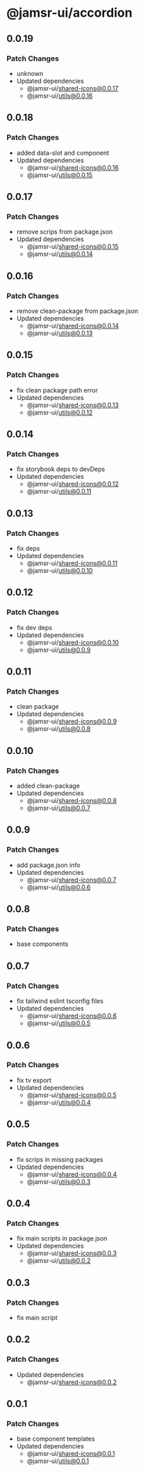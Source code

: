 # @jamsr-ui/accordion

## 0.0.19

### Patch Changes

- unknown
- Updated dependencies
  - @jamsr-ui/shared-icons@0.0.17
  - @jamsr-ui/utils@0.0.16

## 0.0.18

### Patch Changes

- added data-slot and component
- Updated dependencies
  - @jamsr-ui/shared-icons@0.0.16
  - @jamsr-ui/utils@0.0.15

## 0.0.17

### Patch Changes

- remove scrips from package.json
- Updated dependencies
  - @jamsr-ui/shared-icons@0.0.15
  - @jamsr-ui/utils@0.0.14

## 0.0.16

### Patch Changes

- remove clean-package from package.json
- Updated dependencies
  - @jamsr-ui/shared-icons@0.0.14
  - @jamsr-ui/utils@0.0.13

## 0.0.15

### Patch Changes

- fix clean package path error
- Updated dependencies
  - @jamsr-ui/shared-icons@0.0.13
  - @jamsr-ui/utils@0.0.12

## 0.0.14

### Patch Changes

- fix storybook deps to devDeps
- Updated dependencies
  - @jamsr-ui/shared-icons@0.0.12
  - @jamsr-ui/utils@0.0.11

## 0.0.13

### Patch Changes

- fix deps
- Updated dependencies
  - @jamsr-ui/shared-icons@0.0.11
  - @jamsr-ui/utils@0.0.10

## 0.0.12

### Patch Changes

- fix dev deps
- Updated dependencies
  - @jamsr-ui/shared-icons@0.0.10
  - @jamsr-ui/utils@0.0.9

## 0.0.11

### Patch Changes

- clean package
- Updated dependencies
  - @jamsr-ui/shared-icons@0.0.9
  - @jamsr-ui/utils@0.0.8

## 0.0.10

### Patch Changes

- added clean-package
- Updated dependencies
  - @jamsr-ui/shared-icons@0.0.8
  - @jamsr-ui/utils@0.0.7

## 0.0.9

### Patch Changes

- add package.json info
- Updated dependencies
  - @jamsr-ui/shared-icons@0.0.7
  - @jamsr-ui/utils@0.0.6

## 0.0.8

### Patch Changes

- base components

## 0.0.7

### Patch Changes

- fix tailwind eslint tsconfig files
- Updated dependencies
  - @jamsr-ui/shared-icons@0.0.6
  - @jamsr-ui/utils@0.0.5

## 0.0.6

### Patch Changes

- fix tv export
- Updated dependencies
  - @jamsr-ui/shared-icons@0.0.5
  - @jamsr-ui/utils@0.0.4

## 0.0.5

### Patch Changes

- fix scrips in missing packages
- Updated dependencies
  - @jamsr-ui/shared-icons@0.0.4
  - @jamsr-ui/utils@0.0.3

## 0.0.4

### Patch Changes

- fix main scripts in package.json
- Updated dependencies
  - @jamsr-ui/shared-icons@0.0.3
  - @jamsr-ui/utils@0.0.2

## 0.0.3

### Patch Changes

- fix main script

## 0.0.2

### Patch Changes

- Updated dependencies
  - @jamsr-ui/shared-icons@0.0.2

## 0.0.1

### Patch Changes

- base component templates
- Updated dependencies
  - @jamsr-ui/shared-icons@0.0.1
  - @jamsr-ui/utils@0.0.1
